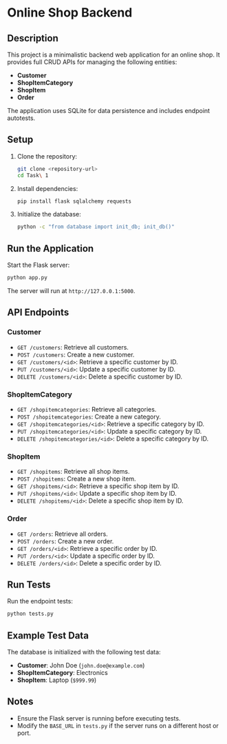 # Online Shop Backend

## Description

This project is a minimalistic backend web application for an online shop. It provides full CRUD APIs for managing the following entities:
- **Customer**
- **ShopItemCategory**
- **ShopItem**
- **Order**

The application uses SQLite for data persistence and includes endpoint autotests.

## Setup

1. Clone the repository:
   ```bash
   git clone <repository-url>
   cd Task\ 1
   ```

2. Install dependencies:
   ```bash
   pip install flask sqlalchemy requests
   ```

3. Initialize the database:
   ```bash
   python -c "from database import init_db; init_db()"
   ```

## Run the Application

Start the Flask server:
```bash
python app.py
```

The server will run at `http://127.0.0.1:5000`.

## API Endpoints

### Customer
- `GET /customers`: Retrieve all customers.
- `POST /customers`: Create a new customer.
- `GET /customers/<id>`: Retrieve a specific customer by ID.
- `PUT /customers/<id>`: Update a specific customer by ID.
- `DELETE /customers/<id>`: Delete a specific customer by ID.

### ShopItemCategory
- `GET /shopitemcategories`: Retrieve all categories.
- `POST /shopitemcategories`: Create a new category.
- `GET /shopitemcategories/<id>`: Retrieve a specific category by ID.
- `PUT /shopitemcategories/<id>`: Update a specific category by ID.
- `DELETE /shopitemcategories/<id>`: Delete a specific category by ID.

### ShopItem
- `GET /shopitems`: Retrieve all shop items.
- `POST /shopitems`: Create a new shop item.
- `GET /shopitems/<id>`: Retrieve a specific shop item by ID.
- `PUT /shopitems/<id>`: Update a specific shop item by ID.
- `DELETE /shopitems/<id>`: Delete a specific shop item by ID.

### Order
- `GET /orders`: Retrieve all orders.
- `POST /orders`: Create a new order.
- `GET /orders/<id>`: Retrieve a specific order by ID.
- `PUT /orders/<id>`: Update a specific order by ID.
- `DELETE /orders/<id>`: Delete a specific order by ID.

## Run Tests

Run the endpoint tests:
```bash
python tests.py
```

## Example Test Data

The database is initialized with the following test data:
- **Customer**: John Doe (`john.doe@example.com`)
- **ShopItemCategory**: Electronics
- **ShopItem**: Laptop (`$999.99`)

## Notes

- Ensure the Flask server is running before executing tests.
- Modify the `BASE_URL` in `tests.py` if the server runs on a different host or port.